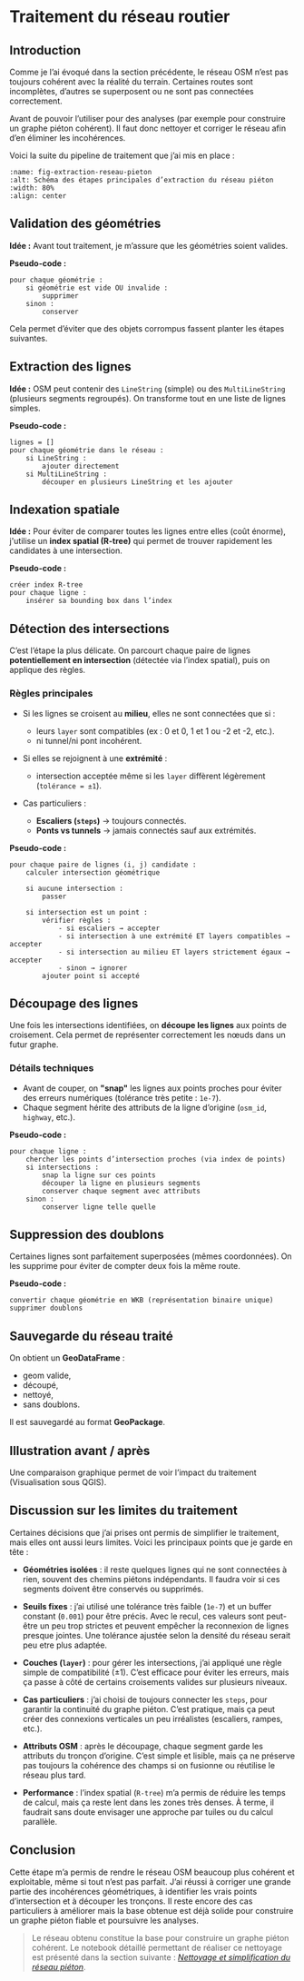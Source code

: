 # Traitement du réseau routier

## Introduction  

Comme je l’ai évoqué dans la section précédente, le réseau OSM n’est pas toujours cohérent avec la réalité du terrain. Certaines routes sont incomplètes, d’autres se superposent ou ne sont pas connectées correctement.

Avant de pouvoir l’utiliser pour des analyses (par exemple pour construire un graphe piéton cohérent). Il faut donc nettoyer et corriger le réseau afin d’en éliminer les incohérences.

Voici la suite du pipeline de traitement que j’ai mis en place :


```{figure} ../images/traitement_roads.png
:name: fig-extraction-reseau-pieton
:alt: Schéma des étapes principales d’extraction du réseau piéton
:width: 80%
:align: center
```

## Validation des géométries

**Idée :**
Avant tout traitement, je m’assure que les géométries soient valides.

**Pseudo-code :**

```
pour chaque géométrie :
    si géométrie est vide OU invalide :
        supprimer
    sinon :
        conserver
```

Cela permet d’éviter que des objets corrompus fassent planter les étapes suivantes.

## Extraction des lignes

**Idée :**
OSM peut contenir des `LineString` (simple) ou des `MultiLineString` (plusieurs segments regroupés).
On transforme tout en une liste de lignes simples.

**Pseudo-code :**

```
lignes = []
pour chaque géométrie dans le réseau :
    si LineString :
        ajouter directement
    si MultiLineString :
        découper en plusieurs LineString et les ajouter
```

## Indexation spatiale

**Idée :**
Pour éviter de comparer toutes les lignes entre elles (coût énorme), j'utilise un **index spatial (R-tree)** qui permet de trouver rapidement les candidates à une intersection.

**Pseudo-code :**

```
créer index R-tree
pour chaque ligne :
    insérer sa bounding box dans l’index
```

## Détection des intersections

C’est l’étape la plus délicate.
On parcourt chaque paire de lignes **potentiellement en intersection** (détectée via l’index spatial), puis on applique des règles.

### Règles principales

* Si les lignes se croisent au **milieu**, elles ne sont connectées que si :

  * leurs `layer` sont compatibles (ex : 0 et 0, 1 et 1 ou -2 et -2, etc.).
  * ni tunnel/ni pont incohérent.

* Si elles se rejoignent à une **extrémité** :

  * intersection acceptée même si les `layer` diffèrent légèrement (`tolérance = ±1`).

* Cas particuliers :

  * **Escaliers (`steps`)** → toujours connectés.
  * **Ponts vs tunnels** → jamais connectés sauf aux extrémités.

**Pseudo-code :**

```
pour chaque paire de lignes (i, j) candidate :
    calculer intersection géométrique
    
    si aucune intersection :
        passer
    
    si intersection est un point :
        vérifier règles :
            - si escaliers → accepter
            - si intersection à une extrémité ET layers compatibles → accepter
            - si intersection au milieu ET layers strictement égaux → accepter
            - sinon → ignorer
        ajouter point si accepté
```

## Découpage des lignes

Une fois les intersections identifiées, on **découpe les lignes** aux points de croisement.
Cela permet de représenter correctement les nœuds dans un futur graphe.

### Détails techniques

* Avant de couper, on **"snap"** les lignes aux points proches pour éviter des erreurs numériques (tolérance très petite : `1e-7`).
* Chaque segment hérite des attributs de la ligne d’origine (`osm_id`, `highway`, etc.).

**Pseudo-code :**

```
pour chaque ligne :
    chercher les points d’intersection proches (via index de points)
    si intersections :
        snap la ligne sur ces points
        découper la ligne en plusieurs segments
        conserver chaque segment avec attributs
    sinon :
        conserver ligne telle quelle
```

## Suppression des doublons

Certaines lignes sont parfaitement superposées (mêmes coordonnées).
On les supprime pour éviter de compter deux fois la même route.

**Pseudo-code :**

```
convertir chaque géométrie en WKB (représentation binaire unique)
supprimer doublons
```

## Sauvegarde du réseau traité

On obtient un **GeoDataFrame** :

* geom valide,
* découpé,
* nettoyé,
* sans doublons.

Il est sauvegardé au format **GeoPackage**.

## Illustration avant / après

Une comparaison graphique permet de voir l’impact du traitement (Visualisation sous QGIS).

## Discussion sur les limites du traitement

Certaines décisions que j’ai prises ont permis de simplifier le traitement, mais elles ont aussi leurs limites. Voici les principaux points que je garde en tête :

* **Géométries isolées** : il reste quelques lignes qui ne sont connectées à rien, souvent des chemins piétons indépendants. Il faudra voir si ces segments doivent être conservés ou supprimés.

* **Seuils fixes** : j’ai utilisé une tolérance très faible (`1e-7`) et un buffer constant (`0.001`) pour être précis. Avec le recul, ces valeurs sont peut-être un peu trop strictes et peuvent empêcher la reconnexion de lignes presque jointes. Une tolérance ajustée selon la densité du réseau serait peu etre plus adaptée.

* **Couches (`layer`)** : pour gérer les intersections, j’ai appliqué une règle simple de compatibilité (±1). C’est efficace pour éviter les erreurs, mais ça passe à côté de certains croisements valides sur plusieurs niveaux.

* **Cas particuliers** : j’ai choisi de toujours connecter les `steps`, pour garantir la continuité du graphe piéton. C’est pratique, mais ça peut créer des connexions verticales un peu irréalistes (escaliers, rampes, etc.).

* **Attributs OSM** : après le découpage, chaque segment garde les attributs du tronçon d’origine. C’est simple et lisible, mais ça ne préserve pas toujours la cohérence des champs si on fusionne ou réutilise le réseau plus tard.

* **Performance** : l’index spatial (`R-tree`) m’a permis de réduire les temps de calcul, mais ça reste lent dans les zones très denses. À terme, il faudrait sans doute envisager une approche par tuiles ou du calcul parallèle.

## Conclusion

Cette étape m’a permis de rendre le réseau OSM beaucoup plus cohérent et exploitable, même si tout n’est pas parfait.
J’ai réussi à corriger une grande partie des incohérences géométriques, à identifier les vrais points d’intersection et à découper les tronçons.
Il reste encore des cas particuliers à améliorer mais la base obtenue est déjà solide pour construire un graphe piéton fiable et poursuivre les analyses.

> Le réseau obtenu constitue la base pour construire un graphe piéton cohérent. 
> Le notebook détaillé permettant de réaliser ce nettoyage est présenté dans la section suivante : [*Nettoyage et simplification du réseau piéton*](simplified_roads).


